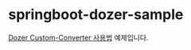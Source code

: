 # springboot-dozer-sample

[Dozer Custom-Converter 사용법][1] 예제입니다.


[1]:https://jiyeonseo.github.io/dev/Spring-Boot-Dozer-Sample/

